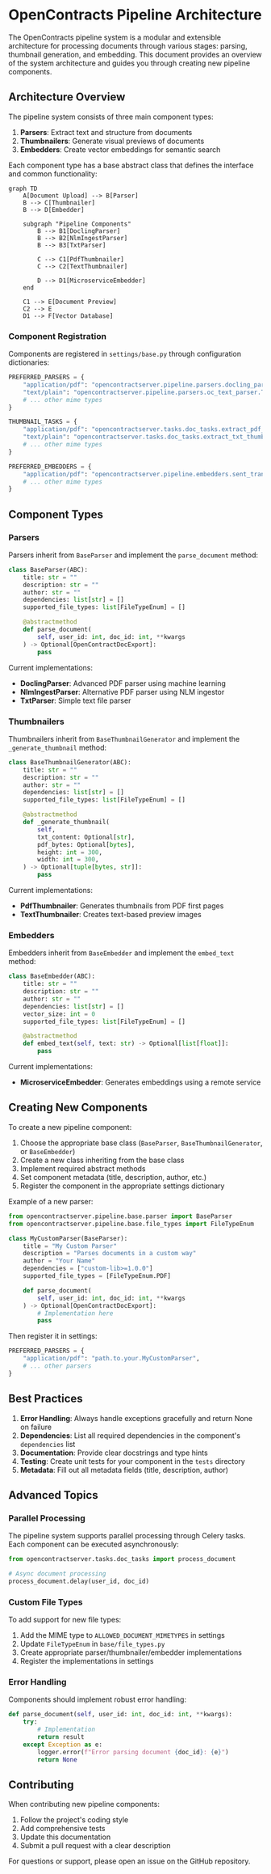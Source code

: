 # OpenContracts Pipeline Architecture

The OpenContracts pipeline system is a modular and extensible architecture for processing documents through various stages: parsing, thumbnail generation, and embedding. This document provides an overview of the system architecture and guides you through creating new pipeline components.

## Architecture Overview

The pipeline system consists of three main component types:

1. **Parsers**: Extract text and structure from documents
2. **Thumbnailers**: Generate visual previews of documents
3. **Embedders**: Create vector embeddings for semantic search

Each component type has a base abstract class that defines the interface and common functionality:

```mermaid
graph TD
    A[Document Upload] --> B[Parser]
    B --> C[Thumbnailer]
    B --> D[Embedder]
    
    subgraph "Pipeline Components"
        B --> B1[DoclingParser]
        B --> B2[NlmIngestParser]
        B --> B3[TxtParser]
        
        C --> C1[PdfThumbnailer]
        C --> C2[TextThumbnailer]
        
        D --> D1[MicroserviceEmbedder]
    end
    
    C1 --> E[Document Preview]
    C2 --> E
    D1 --> F[Vector Database]
```

### Component Registration

Components are registered in `settings/base.py` through configuration dictionaries:

```python
PREFERRED_PARSERS = {
    "application/pdf": "opencontractserver.pipeline.parsers.docling_parser.DoclingParser",
    "text/plain": "opencontractserver.pipeline.parsers.oc_text_parser.TxtParser",
    # ... other mime types
}

THUMBNAIL_TASKS = {
    "application/pdf": "opencontractserver.tasks.doc_tasks.extract_pdf_thumbnail",
    "text/plain": "opencontractserver.tasks.doc_tasks.extract_txt_thumbnail",
    # ... other mime types
}

PREFERRED_EMBEDDERS = {
    "application/pdf": "opencontractserver.pipeline.embedders.sent_transformer_microservice.MicroserviceEmbedder",
    # ... other mime types
}
```

## Component Types

### Parsers

Parsers inherit from `BaseParser` and implement the `parse_document` method:

```python
class BaseParser(ABC):
    title: str = ""
    description: str = ""
    author: str = ""
    dependencies: list[str] = []
    supported_file_types: list[FileTypeEnum] = []

    @abstractmethod
    def parse_document(
        self, user_id: int, doc_id: int, **kwargs
    ) -> Optional[OpenContractDocExport]:
        pass
```

Current implementations:
- **DoclingParser**: Advanced PDF parser using machine learning
- **NlmIngestParser**: Alternative PDF parser using NLM ingestor
- **TxtParser**: Simple text file parser

### Thumbnailers

Thumbnailers inherit from `BaseThumbnailGenerator` and implement the `_generate_thumbnail` method:

```python
class BaseThumbnailGenerator(ABC):
    title: str = ""
    description: str = ""
    author: str = ""
    dependencies: list[str] = []
    supported_file_types: list[FileTypeEnum] = []

    @abstractmethod
    def _generate_thumbnail(
        self,
        txt_content: Optional[str],
        pdf_bytes: Optional[bytes],
        height: int = 300,
        width: int = 300,
    ) -> Optional[tuple[bytes, str]]:
        pass
```

Current implementations:
- **PdfThumbnailer**: Generates thumbnails from PDF first pages
- **TextThumbnailer**: Creates text-based preview images

### Embedders

Embedders inherit from `BaseEmbedder` and implement the `embed_text` method:

```python
class BaseEmbedder(ABC):
    title: str = ""
    description: str = ""
    author: str = ""
    dependencies: list[str] = []
    vector_size: int = 0
    supported_file_types: list[FileTypeEnum] = []

    @abstractmethod
    def embed_text(self, text: str) -> Optional[list[float]]:
        pass
```

Current implementations:
- **MicroserviceEmbedder**: Generates embeddings using a remote service

## Creating New Components

To create a new pipeline component:

1. Choose the appropriate base class (`BaseParser`, `BaseThumbnailGenerator`, or `BaseEmbedder`)
2. Create a new class inheriting from the base class
3. Implement required abstract methods
4. Set component metadata (title, description, author, etc.)
5. Register the component in the appropriate settings dictionary

Example of a new parser:

```python
from opencontractserver.pipeline.base.parser import BaseParser
from opencontractserver.pipeline.base.file_types import FileTypeEnum

class MyCustomParser(BaseParser):
    title = "My Custom Parser"
    description = "Parses documents in a custom way"
    author = "Your Name"
    dependencies = ["custom-lib>=1.0.0"]
    supported_file_types = [FileTypeEnum.PDF]

    def parse_document(
        self, user_id: int, doc_id: int, **kwargs
    ) -> Optional[OpenContractDocExport]:
        # Implementation here
        pass
```

Then register it in settings:

```python
PREFERRED_PARSERS = {
    "application/pdf": "path.to.your.MyCustomParser",
    # ... other parsers
}
```

## Best Practices

1. **Error Handling**: Always handle exceptions gracefully and return None on failure
2. **Dependencies**: List all required dependencies in the component's `dependencies` list
3. **Documentation**: Provide clear docstrings and type hints
4. **Testing**: Create unit tests for your component in the `tests` directory
5. **Metadata**: Fill out all metadata fields (title, description, author)

## Advanced Topics

### Parallel Processing

The pipeline system supports parallel processing through Celery tasks. Each component can be executed asynchronously:

```python
from opencontractserver.tasks.doc_tasks import process_document

# Async document processing
process_document.delay(user_id, doc_id)
```

### Custom File Types

To add support for new file types:

1. Add the MIME type to `ALLOWED_DOCUMENT_MIMETYPES` in settings
2. Update `FileTypeEnum` in `base/file_types.py`
3. Create appropriate parser/thumbnailer/embedder implementations
4. Register the implementations in settings

### Error Handling

Components should implement robust error handling:

```python
def parse_document(self, user_id: int, doc_id: int, **kwargs):
    try:
        # Implementation
        return result
    except Exception as e:
        logger.error(f"Error parsing document {doc_id}: {e}")
        return None
```

## Contributing

When contributing new pipeline components:

1. Follow the project's coding style
2. Add comprehensive tests
3. Update this documentation
4. Submit a pull request with a clear description

For questions or support, please open an issue on the GitHub repository. 